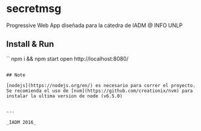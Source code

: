 # secretmsg

Progressive Web App diseñada para la cátedra de IADM @ INFO UNLP

## Install & Run

``
npm i && npm start
open http://localhost:8080/
```

## Note

[nodejs](https://nodejs.org/en/) es necesario para correr el proyecto. Se recomienda el uso de [nvm](https://github.com/creationix/nvm) para instalar la ultima version de node (v6.5.0)


---

_IADM 2016_

